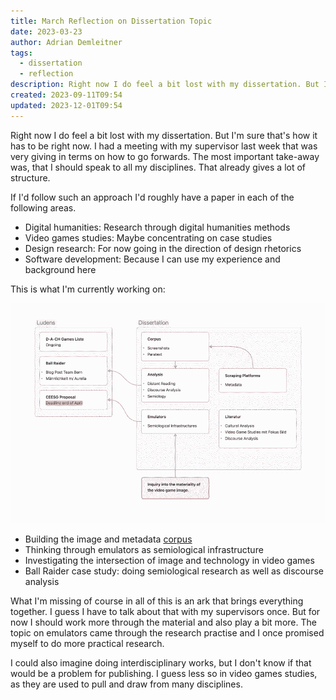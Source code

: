 ```yaml
---
title: March Reflection on Dissertation Topic
date: 2023-03-23
author: Adrian Demleitner
tags:
  - dissertation
  - reflection
description: Right now I do feel a bit lost with my dissertation. But I'm sure that's how it has to be right now. I had a meeting with my supervisor last week that was very giving in terms on how to go forwards. The most important take-away was, that I should speak to all my disciplines.
created: 2023-09-11T09:54
updated: 2023-12-01T09:54
---
```

Right now I do feel a bit lost with my dissertation. But I'm sure that's how it has to be right now. I had a meeting with my supervisor last week that was very giving in terms on how to go forwards. The most important take-away was, that I should speak to all my disciplines. That already gives a lot of structure.

If I'd follow such an approach I'd roughly have a paper in each of the following areas.

- Digital humanities: Research through digital humanities methods
- Video games studies: Maybe concentrating on case studies
- Design research: For now going in the direction of design rhetorics
- Software development: Because I can use my experience and background here

This is what I'm currently working on:

![](assets/Board_March.png)

- Building the image and metadata [corpus](journal/2023-03-10.md)
- Thinking through emulators as semiological infrastructure
- Investigating the intersection of image and technology in video games
- Ball Raider case study: doing semiological research as well as discourse analysis

What I'm missing of course in all of this is an ark that brings everything together. I guess I have to talk about that with my supervisors once. But for now I should work more through the material and also play a bit more. The topic on emulators came through the research practise and I once promised myself to do more practical research.

I could also imagine doing interdisciplinary works, but I don't know if that would be a problem for publishing. I guess less so in video games studies, as they are used to pull and draw from many disciplines.